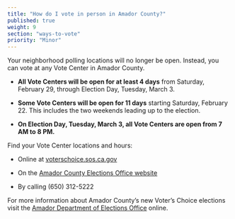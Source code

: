 ```yaml
---
title: "How do I vote in person in Amador County?"
published: true
weight: 9
section: "ways-to-vote"
priority: "Minor"
---
```


Your neighborhood polling locations will no longer be open. Instead, you can vote at any Vote Center in Amador County.   

- **All Vote Centers will be open for at least 4 days** from Saturday, February 29, through Election Day, Tuesday, March 3. 

- **Some Vote Centers will be open for 11 days** starting Saturday, February 22. This includes the two weekends leading up to the election.     

- **On Election Day, Tuesday, March 3, all Vote Centers are open from 7 AM to 8 PM.**  

Find your Vote Center locations and hours:  

- Online at [voterschoice.sos.ca.gov](http://www.sos.ca.gov/elections/voters-choice-act/) 

- On the [Amador County Elections Office website](https://www.smcacre.org/sites/main/files/file-attachments/33_eng_vote_center_and_ballot_drop_box_flyer_web.pdf)   

- By calling (650) 312-5222        

For more information about Amador County’s new Voter’s Choice elections visit the [Amador Department of Elections Office](https://www.smcacre.org/california-voters-choice-act) online.
